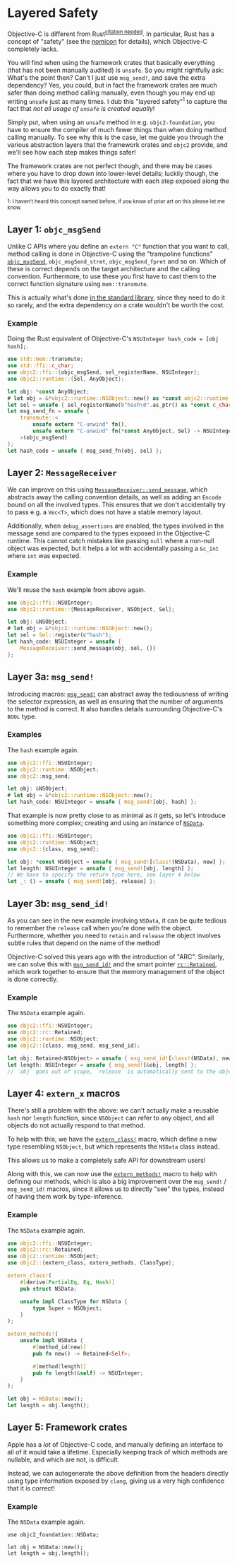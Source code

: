 # Layered Safety

Objective-C is different from Rust<sup>[citation needed]</sup>. In particular,
Rust has a concept of "safety" (see the [nomicon] for details), which
Objective-C completely lacks.

You will find when using the framework crates that basically everything (that
has not been manually audited) is `unsafe`. So you might rightfully ask:
What's the point then? Can't I just use `msg_send!`, and save the extra
dependency?
Yes, you could, but in fact the framework crates are much safer than doing
method calling manually, even though you may end up writing `unsafe` just as
many times. I dub this "layered safety"<sup>1</sup> to capture the fact that
_not all usage of `unsafe` is created equally_!

Simply put, when using an `unsafe` method in e.g. `objc2-foundation`, you have
to ensure the compiler of much fewer things than when doing method calling
manually.
To see why this is the case, let me guide you through the various abstraction
layers that the framework crates and `objc2` provide, and we'll see how each
step makes things safer!

The framework crates are not perfect though, and there may be cases where you
have to drop down into lower-level details; luckily though, the fact that we
have this layered architecture with each step exposed along the way allows you
to do exactly that!

<sup>1: I haven't heard this concept named before, if you know of prior art on this please let me know.</sup>

[citation needed]: https://xkcd.com/285/
[nomicon]: https://doc.rust-lang.org/nomicon/intro.html


## Layer 1: `objc_msgSend`

Unlike C APIs where you define an `extern "C"` function that you want to call,
method calling is done in Objective-C using the "trampoline functions"
[`objc_msgSend`], `objc_msgSend_stret`, `objc_msgSend_fpret` and so on.
Which of these is correct depends on the target architecture and the calling
convention. Furthermore, to use these you first have to cast them to the
correct function signature using `mem::transmute`.

This is actually what's done [in the standard library][std-objc], since they
need to do it so rarely, and the extra dependency on a crate wouldn't be worth
the cost.

[`objc_msgSend`]: crate::ffi::objc_msgSend
[std-objc]: https://github.com/rust-lang/rust/blob/aa0189170057a6b56f445f05b9840caf6f260212/library/std/src/sys/unix/args.rs#L196-L248


### Example

Doing the Rust equivalent of Objective-C's `NSUInteger hash_code = [obj hash];`.

```rust
use std::mem::transmute;
use std::ffi::c_char;
use objc2::ffi::{objc_msgSend, sel_registerName, NSUInteger};
use objc2::runtime::{Sel, AnyObject};

let obj: *const AnyObject;
# let obj = &*objc2::runtime::NSObject::new() as *const objc2::runtime::NSObject as *const _;
let sel = unsafe { sel_registerName(b"hash\0".as_ptr() as *const c_char).unwrap() };
let msg_send_fn = unsafe {
    transmute::<
        unsafe extern "C-unwind" fn(),
        unsafe extern "C-unwind" fn(*const AnyObject, Sel) -> NSUInteger,
    >(objc_msgSend)
};
let hash_code = unsafe { msg_send_fn(obj, sel) };
```


## Layer 2: `MessageReceiver`

We can improve on this using [`MessageReceiver::send_message`], which
abstracts away the calling convention details, as well as adding an `Encode`
bound on all the involved types. This ensures that we don't accidentally try
to pass e.g. a `Vec<T>`, which does not have a stable memory layout.

Additionally, when `debug_assertions` are enabled, the types involved in the
message send are compared to the types exposed in the Objective-C runtime.
This cannot catch mistakes like passing `null` where a non-null object was
expected, but it helps a lot with accidentally passing a `&c_int` where `int`
was expected.

[`MessageReceiver::send_message`]: crate::runtime::MessageReceiver::send_message


### Example

We'll reuse the `hash` example from above again.

```rust
use objc2::ffi::NSUInteger;
use objc2::runtime::{MessageReceiver, NSObject, Sel};

let obj: &NSObject;
# let obj = &*objc2::runtime::NSObject::new();
let sel = Sel::register(c"hash");
let hash_code: NSUInteger = unsafe {
    MessageReceiver::send_message(obj, sel, ())
};
```


## Layer 3a: `msg_send!`

Introducing macros: [`msg_send!`] can abstract away the tediousness of writing
the selector expression, as well as ensuring that the number of arguments to
the method is correct. It also handles details surrounding Objective-C's
`BOOL` type.

[`msg_send!`]: crate::msg_send


### Examples

The `hash` example again.

```rust
use objc2::ffi::NSUInteger;
use objc2::runtime::NSObject;
use objc2::msg_send;

let obj: &NSObject;
# let obj = &*objc2::runtime::NSObject::new();
let hash_code: NSUInteger = unsafe { msg_send![obj, hash] };
```

That example is now pretty close to as minimal as it gets, so let's introduce
something more complex; creating and using an instance of [`NSData`].

```rust
use objc2::ffi::NSUInteger;
use objc2::runtime::NSObject;
use objc2::{class, msg_send};

let obj: *const NSObject = unsafe { msg_send![class!(NSData), new] };
let length: NSUInteger = unsafe { msg_send![obj, length] };
// We have to specify the return type here, see layer 4 below
let _: () = unsafe { msg_send![obj, release] };
```

[`NSData`]: https://developer.apple.com/documentation/foundation/nsdata?language=objc


## Layer 3b: `msg_send_id!`

As you can see in the new example involving `NSData`, it can be quite tedious
to remember the `release` call when you're done with the object. Furthermore,
whether you need to `retain` and `release` the object involves subtle rules
that depend on the name of the method!

Objective-C solved this years ago with the introduction of "ARC". Similarly,
we can solve this with [`msg_send_id!`] and the smart pointer [`rc::Retained`],
which work together to ensure that the memory management of the object is done
correctly.

[`msg_send_id!`]: crate::msg_send_id
[`rc::Retained`]: crate::rc::Retained


### Example

The `NSData` example again.

```rust
use objc2::ffi::NSUInteger;
use objc2::rc::Retained;
use objc2::runtime::NSObject;
use objc2::{class, msg_send, msg_send_id};

let obj: Retained<NSObject> = unsafe { msg_send_id![class!(NSData), new] };
let length: NSUInteger = unsafe { msg_send![&obj, length] };
// `obj` goes out of scope, `release` is automatically sent to the object
```


## Layer 4: `extern_x` macros

There's still a problem with the above: we can't actually make a reusable
`hash` nor `length` function, since `NSObject` can refer to any object, and
all objects do not actually respond to that method.

To help with this, we have the [`extern_class!`] macro, which define a new
type resembling `NSObject`, but which represents the `NSData` class instead.

This allows us to make a completely safe API for downstream users!

Along with this, we can now use the [`extern_methods!`] macro to help with
defining our methods, which is also a big improvement over the `msg_send!` /
`msg_send_id!` macros, since it allows us to directly "see" the types, instead
of having them work by type-inference.

[`extern_class!`]: crate::extern_class
[`extern_methods!`]: crate::extern_methods


### Example

The `NSData` example again.

```rust
use objc2::ffi::NSUInteger;
use objc2::rc::Retained;
use objc2::runtime::NSObject;
use objc2::{extern_class, extern_methods, ClassType};

extern_class!(
    #[derive(PartialEq, Eq, Hash)]
    pub struct NSData;

    unsafe impl ClassType for NSData {
        type Super = NSObject;
    }
);

extern_methods!(
    unsafe impl NSData {
        #[method_id(new)]
        pub fn new() -> Retained<Self>;

        #[method(length)]
        pub fn length(&self) -> NSUInteger;
    }
);

let obj = NSData::new();
let length = obj.length();
```


## Layer 5: Framework crates

Apple has a _lot_ of Objective-C code, and manually defining an interface to
all of it would take a lifetime. Especially keeping track of which methods are
nullable, and which are not, is difficult.

Instead, we can autogenerate the above definition from the headers directly
using type information exposed by `clang`, giving us a very high confidence
that it is correct!


### Example

The `NSData` example again.

```rust, ignore
use objc2_foundation::NSData;

let obj = NSData::new();
let length = obj.length();
```
